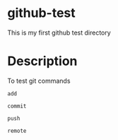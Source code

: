 # github-test
This is my first github test directory

# Description
To test git commands

    add
    
    commit
    
    push
    
    remote
